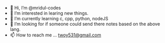 - 👋 Hi, I’m @mridul-codes
- 👀 I’m interested in learing new things.
- 🌱 I’m currently learning c, cpp, python, nodeJS
- 💞️ I’m looking for if someone could send there notes based on the above lang.
- 📫 How to reach me ... twoy531@gmail.com

<!---
mridul-codes/mridul-codes is a ✨ special ✨ repository because its `README.md` (this file) appears on your GitHub profile.
You can click the Preview link to take a look at your changes.
--->
